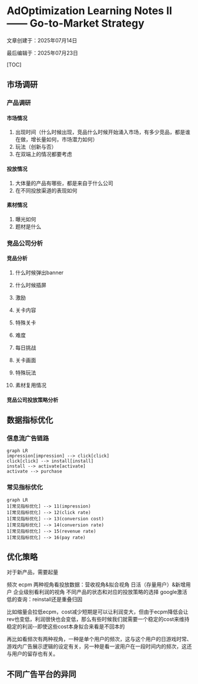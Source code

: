 # AdOptimization Learning Notes II —— Go-to-Market Strategy

文章创建于：2025年07月14日

最后编辑于：2025年07月23日

[TOC]

## 市场调研

### 产品调研

#### 市场情况

1. 出现时间（什么时候出现，竞品什么时候开始涌入市场，有多少竞品，都是谁在做，增长量如何，市场潜力如何）
2. 玩法（创新与否）
3. 在双端上的情况都要考虑

#### 投放情况

1. 大体量的产品有哪些，都是来自于什么公司
2. 在不同投放渠道的表现如何

#### 素材情况

1. 曝光如何
2. 题材是什么

### 竞品公司分析

#### 竞品分析

1. 什么时候弹出banner

2. 什么时候插屏

3. 激励

4. 关卡内容

5. 特殊关卡

6. 难度

7. 每日挑战

8. 关卡画面

9. 特殊玩法

10. 素材复用情况

#### 竞品公司投放策略分析




## 数据指标优化

### 信息流广告链路

```mermaid
graph LR
impression[impression] --> click[click]
click[click] --> install[install]
install --> activate[activate]
activate --> purchase 
```

### 常见指标优化

```mermaid
graph LR
1[常见指标优化] --> 11(impression)
1[常见指标优化] --> 12(click rate)
1[常见指标优化] --> 13(conversion cost)
1[常见指标优化] --> 14(conversion rate)
1[常见指标优化] --> 15(revenue rate)
1[常见指标优化] --> 16(pay rate)
```

## 优化策略

对于新产品，需要起量

频次
ecpm
两种视角看投放数据：营收视角&拟合视角
日活（存量用户）&新增用户
企业级别看利润的视角
不同产品的状态和对应的投放策略的选择
google激活低的查询：reinstall还是重叠归因

比如缩量会拉低ecpm，cost减少短期是可以让利润变大，但由于ecpm降低会让rev也变低，利润很快也会变低，那么有些时候我们就需要一个稳定的cost来维持稳定的利润--即使这些cost本身拟合来看是不回本的

再比如看频次有两种视角，一种是单个用户的频次，这与这个用户的日游戏时常、游戏内广告展示逻辑的设定有关，另一种是看一波用户在一段时间内的频次，这还与用户的留存也有关。

## 不同广告平台的异同

